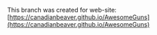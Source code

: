 This branch was created for web-site: [https://canadianbeaver.github.io/AwesomeGuns](https://canadianbeaver.github.io/AwesomeGuns)
